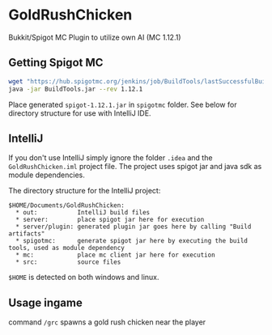 # GoldRushChicken
Bukkit/Spigot MC Plugin to utilize own AI (MC 1.12.1)

## Getting Spigot MC
```bash
wget "https://hub.spigotmc.org/jenkins/job/BuildTools/lastSuccessfulBuild/artifact/target/BuildTools.jar" -O BuildTools.jar
java -jar BuildTools.jar --rev 1.12.1
```
Place generated `spigot-1.12.1.jar` in `spigotmc` folder. See below for directory structure for use with IntelliJ IDE.

## IntelliJ
If you don't use IntelliJ simply ignore the folder `.idea` and the `GoldRushChicken.iml` project file. The project uses spigot jar and java sdk as module dependencies.

The directory structure for the IntelliJ project:
```
$HOME/Documents/GoldRushChicken:
  * out:           IntelliJ build files
  * server:        place spigot jar here for execution
  * server/plugin: generated plugin jar goes here by calling "Build artifacts"
  * spigotmc:      generate spigot jar here by executing the build tools, used as module dependency
  * mc:            place mc client jar here for execution
  * src:           source files
```
`$HOME` is detected on both windows and linux.

## Usage ingame
command `/grc` spawns a gold rush chicken near the player
